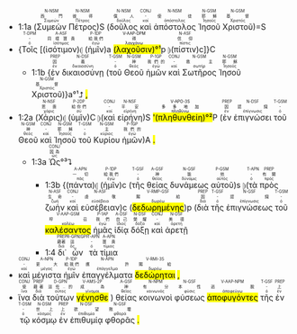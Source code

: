 
- 1:1a (<RUBY><ruby><ruby>Συμεὼν<rt>Συμεών</rt></ruby><rt>西門</rt></ruby><rt>N-NSM</rt></RUBY> <RUBY><ruby><ruby>Πέτρος<rt>Πέτρος</rt></ruby><rt>彼得</rt></ruby><rt>N-NSM</rt></RUBY>)S (<RUBY><ruby><ruby>δοῦλος<rt>δοῦλος</rt></ruby><rt>僕人</rt></ruby><rt>N-NSM</rt></RUBY> <RUBY><ruby><ruby>καὶ<rt>καί</rt></ruby><rt>-</rt></ruby><rt>CONJ</rt></RUBY> <RUBY><ruby><ruby>ἀπόστολος<rt>ἀπόστολος</rt></ruby><rt>使徒</rt></ruby><rt>N-NSM</rt></RUBY> <RUBY><ruby><ruby>Ἰησοῦ<rt>Ἰησοῦς</rt></ruby><rt>耶穌</rt></ruby><rt>N-GSM</rt></RUBY> <RUBY><ruby><ruby>Χριστοῦ<rt>Χριστός</rt></ruby><rt>基督</rt></ruby><rt>N-GSM</rt></RUBY>)=S 
- {<RUBY><ruby><ruby>Τοῖς<rt>ὀ</rt></ruby><rt>-</rt></ruby><rt>T-DPM</rt></RUBY> [(<RUBY><ruby><ruby>ἰσότιμον<rt>ἰσότιμος</rt></ruby><rt>同樣寶貴</rt></ruby><rt>A-ASF</rt></RUBY>)⦇ (<RUBY><ruby><ruby>ἡμῖν<rt>ἐγώ</rt></ruby><rt>給我們</rt></ruby><rt>P-1DP</rt></RUBY>)a <mark>(<RUBY><ruby><ruby><mark class='ptc'>λαχοῦσιν</mark><rt>λαγχάνω</rt></ruby><rt>得</rt></ruby><rt>V-AAP-DPM</rt></RUBY>)°¹</mark>p ⦈(<RUBY><ruby><ruby>πίστιν<rt>πίστις</rt></ruby><rt>信仰</rt></ruby><rt>N-ASF</rt></RUBY>)c]}C
	- 1:1b {<RUBY><ruby><ruby>ἐν<rt>ἐν</rt></ruby><rt>因</rt></ruby><rt>PREP</rt></RUBY> <RUBY><ruby><ruby>δικαιοσύνῃ<rt>δικαιοσύνη</rt></ruby><rt>義</rt></ruby><rt>N-DSF</rt></RUBY> (<RUBY><ruby><ruby>τοῦ<rt>ὀ</rt></ruby><rt>-</rt></ruby><rt>T-GSM</rt></RUBY> <RUBY><ruby><ruby>Θεοῦ<rt>θεός</rt></ruby><rt>神</rt></ruby><rt>N-GSM</rt></RUBY> <RUBY><ruby><ruby>ἡμῶν<rt>ἐγώ</rt></ruby><rt>我們的</rt></ruby><rt>P-1GP</rt></RUBY> <RUBY><ruby><ruby>καὶ<rt>καί</rt></ruby><rt>-</rt></ruby><rt>CONJ</rt></RUBY> <RUBY><ruby><ruby>Σωτῆρος<rt>σωτήρ</rt></ruby><rt>救主</rt></ruby><rt>N-GSM</rt></RUBY> <RUBY><ruby><ruby>Ἰησοῦ<rt>Ἰησοῦς</rt></ruby><rt>耶穌</rt></ruby><rt>N-GSM</rt></RUBY> <RUBY><ruby><ruby>Χριστοῦ<rt>Χριστός</rt></ruby><rt>基督</rt></ruby><rt>N-GSM</rt></RUBY>)}a°¹⮥ <mark class='punctuation'>,</mark>
- 1:2a (<RUBY><ruby><ruby>Χάρις<rt>χάρις</rt></ruby><rt>恩惠</rt></ruby><rt>N-NSF</rt></RUBY>)⦇ (<RUBY><ruby><ruby>ὑμῖν<rt>σύ</rt></ruby><rt>給你們</rt></ruby><rt>P-2DP</rt></RUBY>)C ⦈(<RUBY><ruby><ruby>καὶ<rt>καί</rt></ruby><rt>-</rt></ruby><rt>CONJ</rt></RUBY> <RUBY><ruby><ruby>εἰρήνη<rt>εἰρήνη</rt></ruby><rt>平安</rt></ruby><rt>N-NSF</rt></RUBY>)S <mark>'(<RUBY><ruby><ruby><mark class='verb'>πληθυνθείη</mark><rt>πληθύνω</rt></ruby><rt>多多地加</rt></ruby><rt>V-APO-3S</rt></RUBY>)°²</mark>P (<RUBY><ruby><ruby>ἐν<rt>ἐν</rt></ruby><rt>因</rt></ruby><rt>PREP</rt></RUBY> <RUBY><ruby><ruby>ἐπιγνώσει<rt>ἐπίγνωσις</rt></ruby><rt>認識</rt></ruby><rt>N-DSF</rt></RUBY> <RUBY><ruby><ruby>τοῦ<rt>ὀ</rt></ruby><rt>-</rt></ruby><rt>T-GSM</rt></RUBY> <RUBY><ruby><ruby>Θεοῦ<rt>θεός</rt></ruby><rt>神</rt></ruby><rt>N-GSM</rt></RUBY> <RUBY><ruby><ruby>καὶ<rt>καί</rt></ruby><rt>-</rt></ruby><rt>CONJ</rt></RUBY> <RUBY><ruby><ruby>Ἰησοῦ<rt>Ἰησοῦς</rt></ruby><rt>耶穌</rt></ruby><rt>N-GSM</rt></RUBY> <RUBY><ruby><ruby>τοῦ<rt>ὀ</rt></ruby><rt>-</rt></ruby><rt>T-GSM</rt></RUBY> <RUBY><ruby><ruby>Κυρίου<rt>κύριος</rt></ruby><rt>主</rt></ruby><rt>N-GSM</rt></RUBY> <RUBY><ruby><ruby>ἡμῶν<rt>ἐγώ</rt></ruby><rt>我們的</rt></ruby><rt>P-1GP</rt></RUBY>)A <mark class='punctuation'>.</mark> 
	- 1:3a <RUBY><ruby><ruby>Ὡς<rt>ὡς</rt></ruby><rt>因為</rt></ruby><rt>CONJ</rt></RUBY>°³⮧
		- 1:3b {(<RUBY><ruby><ruby>πάντα<rt>πᾶς</rt></ruby><rt>一切</rt></ruby><rt>A-APN</rt></RUBY>)⦇ (<RUBY><ruby><ruby>ἡμῖν<rt>ἐγώ</rt></ruby><rt>給我們</rt></ruby><rt>P-1DP</rt></RUBY>)c (<RUBY><ruby><ruby>τῆς<rt>ὀ</rt></ruby><rt>-</rt></ruby><rt>T-GSF</rt></RUBY> <RUBY><ruby><ruby>θείας<rt>θεῖος</rt></ruby><rt>神</rt></ruby><rt>A-GSF</rt></RUBY> <RUBY><ruby><ruby>δυνάμεως<rt>δύναμις</rt></ruby><rt>能</rt></ruby><rt>N-GSF</rt></RUBY> <RUBY><ruby><ruby>αὐτοῦ<rt>αὐτός</rt></ruby><rt>他</rt></ruby><rt>P-GSM</rt></RUBY>)s ⦈(<RUBY><ruby><ruby>τὰ<rt>ὀ</rt></ruby><rt>-</rt></ruby><rt>T-APN</rt></RUBY> <RUBY><ruby><ruby>πρὸς<rt>πρός</rt></ruby><rt>有關</rt></ruby><rt>PREP</rt></RUBY> <RUBY><ruby><ruby>ζωὴν<rt>ζωή</rt></ruby><rt>生命</rt></ruby><rt>N-ASF</rt></RUBY> <RUBY><ruby><ruby>καὶ<rt>καί</rt></ruby><rt>-</rt></ruby><rt>CONJ</rt></RUBY> <RUBY><ruby><ruby>εὐσέβειαν<rt>εὐσέβεια</rt></ruby><rt>虔敬</rt></ruby><rt>N-ASF</rt></RUBY>)c (<RUBY><ruby><ruby><mark class='ptc'>δεδωρημένης</mark><rt>δωρέω</rt></ruby><rt>賜給</rt></ruby><rt>V-RMP-GSF</rt></RUBY>)p (<RUBY><ruby><ruby>διὰ<rt>διά</rt></ruby><rt>因</rt></ruby><rt>PREP</rt></RUBY> <RUBY><ruby><ruby>τῆς<rt>ὀ</rt></ruby><rt>-</rt></ruby><rt>T-GSF</rt></RUBY> <RUBY><ruby><ruby>ἐπιγνώσεως<rt>ἐπίγνωσις</rt></ruby><rt>認識</rt></ruby><rt>N-GSF</rt></RUBY> <RUBY><ruby><ruby>τοῦ<rt>ὀ</rt></ruby><rt>-</rt></ruby><rt>T-GSM</rt></RUBY> <RUBY><ruby><ruby><mark class='ptc'>καλέσαντος</mark><rt>καλέω</rt></ruby><rt>呼召</rt></ruby><rt>V-AAP-GSM</rt></RUBY> <RUBY><ruby><ruby>ἡμᾶς<rt>ἐγώ</rt></ruby><rt>我們</rt></ruby><rt>P-1AP</rt></RUBY> <RUBY><ruby><ruby>ἰδίᾳ<rt>ἴδιος</rt></ruby><rt>自己</rt></ruby><rt>A-DSF</rt></RUBY> <RUBY><ruby><ruby>δόξῃ<rt>δόξα</rt></ruby><rt>榮耀</rt></ruby><rt>N-DSF</rt></RUBY> <RUBY><ruby><ruby>καὶ<rt>καί</rt></ruby><rt>-</rt></ruby><rt>CONJ</rt></RUBY> <RUBY><ruby><ruby>ἀρετῇ<rt>ἀρετή</rt></ruby><rt>美德</rt></ruby><rt>N-DSF</rt></RUBY> 
		- 1:4 <RUBY><ruby><ruby>δι᾽<rt>διά</rt></ruby><rt>藉著</rt></ruby><rt>PREP</rt></RUBY> <RUBY><ruby><ruby>ὧν<rt>ὅς</rt></ruby><rt>這</rt></ruby><rt>R-GPN⁞GPF</rt></RUBY> <RUBY><ruby><ruby>τὰ<rt>ὀ</rt></ruby><rt>-</rt></ruby><rt>T-APN</rt></RUBY> <RUBY><ruby><ruby>τίμια<rt>τίμιος</rt></ruby><rt>寶貴</rt></ruby><rt>A-APN</rt></RUBY> 
- <RUBY><ruby><ruby>καὶ<rt>καί</rt></ruby><rt>-</rt></ruby><rt>CONJ</rt></RUBY> <RUBY><ruby><ruby>μέγιστα<rt>μέγας</rt></ruby><rt>更大</rt></ruby><rt>A-NPN</rt></RUBY> <RUBY><ruby><ruby>ἡμῖν<rt>ἐγώ</rt></ruby><rt>給我們</rt></ruby><rt>P-1DP</rt></RUBY> <RUBY><ruby><ruby>ἐπαγγέλματα<rt>ἐπάγγελμα</rt></ruby><rt>應許</rt></ruby><rt>N-APN</rt></RUBY> <RUBY><ruby><ruby><mark class='verb'>δεδώρηται</mark><rt>δωρέω</rt></ruby><rt>賜給</rt></ruby><rt>V-RMI-3S</rt></RUBY> <mark class='punctuation'>,</mark> 
- <RUBY><ruby><ruby>ἵνα<rt>ἵνα</rt></ruby><rt>使</rt></ruby><rt>CONJ</rt></RUBY> <RUBY><ruby><ruby>διὰ<rt>διά</rt></ruby><rt>藉著</rt></ruby><rt>PREP</rt></RUBY> <RUBY><ruby><ruby>τούτων<rt>οὗτος</rt></ruby><rt>這些..的</rt></ruby><rt>D-GPN</rt></RUBY>  <RUBY><ruby><ruby><mark class='verb'>γένησθε</mark><rt>γίνομαι</rt></ruby><rt>成為</rt></ruby><rt>V-AMS-2P</rt></RUBY> ) <RUBY><ruby><ruby>θείας<rt>θεῖος</rt></ruby><rt>神</rt></ruby><rt>A-GSF</rt></RUBY> <RUBY><ruby><ruby>κοινωνοὶ<rt>κοινωνός</rt></ruby><rt>有分</rt></ruby><rt>N-NPM</rt></RUBY> <RUBY><ruby><ruby>φύσεως<rt>φύσις</rt></ruby><rt>本性</rt></ruby><rt>N-GSF</rt></RUBY> <RUBY><ruby><ruby><mark class='ptc'>ἀποφυγόντες</mark><rt>ἀποφεύγω</rt></ruby><rt>逃脫</rt></ruby><rt>V-AAP-NPM</rt></RUBY> <RUBY><ruby><ruby>τῆς<rt>ὀ</rt></ruby><rt>-</rt></ruby><rt>T-GSF</rt></RUBY> <RUBY><ruby><ruby>ἐν<rt>ἐν</rt></ruby><rt>上</rt></ruby><rt>PREP</rt></RUBY> <RUBY><ruby><ruby>τῷ<rt>ὀ</rt></ruby><rt>-</rt></ruby><rt>T-DSM</rt></RUBY> <RUBY><ruby><ruby>κόσμῳ<rt>κόσμος</rt></ruby><rt>世上</rt></ruby><rt>N-DSM</rt></RUBY> <RUBY><ruby><ruby>ἐν<rt>ἐν</rt></ruby><rt>上</rt></ruby><rt>PREP</rt></RUBY> <RUBY><ruby><ruby>ἐπιθυμίᾳ<rt>ἐπιθυμία</rt></ruby><rt>欲望</rt></ruby><rt>N-DSF</rt></RUBY> <RUBY><ruby><ruby>φθορᾶς<rt>φθορά</rt></ruby><rt>敗壞</rt></ruby><rt>N-GSF</rt></RUBY> <mark class='punctuation'>.</mark>